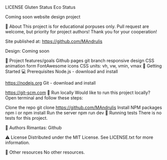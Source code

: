 LICENSE Gluten Status Eco Status

Coming soon
website design project


🌟 About
This project is for educational porpuses only. Pull request are welcome, but priority for project authors! Thank you for your cooperation!

Site published at: https://github.com/MAndrulis

Design: Coming soon

🎯 Project features/goals
Github pages
git branch
responsive design
CSS animation
form
FontAwesome icons
CSS units: vh, vw, vmin, vmax
🧰 Getting Started
💻 Prerequisites
Node.js - download and install

https://nodejs.org
Git - download and install

https://git-scm.com
🏃 Run locally
Would like to run this project locally? Open terminal and follow these steps:

Clone the repo
git clone https://github.com/MAndrulis
Install NPM packages
npm i
or
npm install
Run the server
npm run dev
🧪 Running tests
There is no tests for this project.

🎅 Authors
Rimantas: Github

⚠️ License
Distributed under the MIT License. See LICENSE.txt for more information.

🔗 Other resources
No other resources.